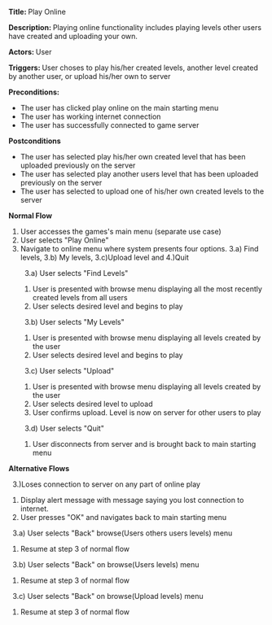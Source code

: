 <strong> Title: </strong>
Play Online 

<strong> Description: </strong>
Playing online functionality includes playing levels other users have created and uploading your own.

<strong> Actors: </strong>
User

<strong> Triggers: </strong>
User choses to play his/her created levels, another level created by another user, or upload his/her own to server

<strong> Preconditions: </strong>

<ul>
<li>The user has clicked play online on the main starting menu</li>
<li>The user has working internet connection</li>
<li>The user has successfully connected to game server</li>
</ul>

<strong> Postconditions </strong>

<ul>
<li>The user has selected play his/her own created level that has been uploaded previously on the server</li>
<li>The user has selected play another users level that has been uploaded previously on the server</li>
<li>The user has selected to upload one of his/her own created levels to the server</li>
</ul>

<strong> Normal Flow </strong>

<ol>
<li>User accesses the games's main menu (separate use case)</li>
<li>User selects "Play Online"</li>
<li>Navigate to online menu where system presents four options. 3.a) Find levels, 3.b) My levels, 3.c)Upload level and 4.)Quit</li>
  
  &nbsp;&nbsp;3.a) User selects "Find Levels"
  
  <ol>
    <li>User is presented with browse menu displaying all the most recently created levels from all users</li>
    <li>User selects desired level and begins to play</li>
  </ol>
  
  &nbsp;&nbsp;3.b) User selects "My Levels"
  
  <ol>
    <li>User is presented with browse menu displaying all levels created by the user</li>
    <li>User selects desired level and begins to play</li>
  </ol>
  
  &nbsp;&nbsp;3.c) User selects "Upload"
  
  <ol>
    <li>User is presented with browse menu displaying all levels created by the user</li>
    <li>User selects desired level to upload</li>
    <li>User confirms upload. Level is now on server for other users to play</li>
  </ol>
  
  &nbsp;&nbsp;3.d) User selects "Quit"
  
  <ol>
    <li>User disconnects from server and is brought back to main starting menu</li>
  </ol>
  
</ol>

<strong> Alternative Flows </strong>

&nbsp;&nbsp;3.)Loses connection to server on any part of online play

<ol>
  <li>Display alert message with message saying you lost connection to internet.</li>
  <li>User presses "OK" and navigates back to main starting menu</li>
</ol>

&nbsp;&nbsp;3.a) User selects "Back" browse(Users others users levels) menu
  
  <ol>
    <li>Resume at step 3 of normal flow</li>
  </ol>
  
&nbsp;&nbsp;3.b) User selects "Back" on browse(Users levels) menu
  
  <ol>
    <li>Resume at step 3 of normal flow</li>
  </ol>
  
  &nbsp;&nbsp;3.c) User selects "Back" on browse(Upload levels) menu
  
  <ol>
    <li>Resume at step 3 of normal flow</li>
  </ol>

